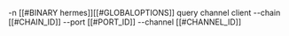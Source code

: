 -n [[#BINARY hermes]][[#GLOBALOPTIONS]] query channel client --chain [[#CHAIN_ID]] --port [[#PORT_ID]] --channel [[#CHANNEL_ID]]

